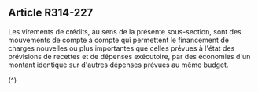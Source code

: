 ## Article R314-227

Les virements de crédits, au sens de la présente sous-section, sont des mouvements de compte à compte qui
permettent le financement de charges nouvelles ou plus importantes que celles prévues à l'état des prévisions
de recettes et de dépenses exécutoire, par des économies d'un montant identique sur d'autres dépenses
prévues au même budget.

(^)

